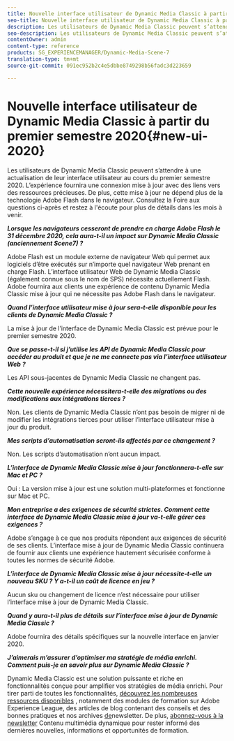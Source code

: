 ```yaml
---
title: Nouvelle interface utilisateur de Dynamic Media Classic à partir du premier semestre 2020
seo-title: Nouvelle interface utilisateur de Dynamic Media Classic à partir du premier semestre 2020
description: Les utilisateurs de Dynamic Media Classic peuvent s’attendre à une actualisation de leur interface utilisateur au cours du premier semestre 2020. L’expérience fournira une connexion mise à jour avec des liens vers des ressources précieuses ; cette mise à jour ne dépendra plus de la technologie Adobe Flash dans le navigateur.
seo-description: Les utilisateurs de Dynamic Media Classic peuvent s’attendre à une actualisation de leur interface utilisateur au cours du premier semestre 2020. L’expérience fournira une connexion mise à jour avec des liens vers des ressources précieuses ; cette mise à jour ne dépendra plus de la technologie Adobe Flash dans le navigateur.
contentOwner: admin
content-type: reference
products: SG_EXPERIENCEMANAGER/Dynamic-Media-Scene-7
translation-type: tm+mt
source-git-commit: 091ec952b2c4e5dbbe8749298b56fadc3d223659

---
```



# Nouvelle interface utilisateur de Dynamic Media Classic à partir du premier semestre 2020{#new-ui-2020}

Les utilisateurs de Dynamic Media Classic peuvent s’attendre à une actualisation de leur interface utilisateur au cours du premier semestre 2020. L’expérience fournira une connexion mise à jour avec des liens vers des ressources précieuses. De plus, cette mise à jour ne dépend plus de la technologie Adobe Flash dans le navigateur. Consultez la Foire aux questions ci-après et restez à l'écoute pour plus de détails dans les mois à venir.

**_Lorsque les navigateurs cesseront de prendre en charge Adobe Flash le 31 décembre 2020, cela aura-t-il un impact sur Dynamic Media Classic (anciennement Scene7) ?_**

Adobe Flash est un module externe de navigateur Web qui permet aux logiciels d’être exécutés sur n’importe quel navigateur Web prenant en charge Flash. L’interface utilisateur Web de Dynamic Media Classic (également connue sous le nom de SPS) nécessite actuellement Flash. Adobe fournira aux clients une expérience de contenu Dynamic Media Classic mise à jour qui ne nécessite pas Adobe Flash dans le navigateur.

**_Quand l’interface utilisateur mise à jour sera-t-elle disponible pour les clients de Dynamic Media Classic ?_**

La mise à jour de l’interface de Dynamic Media Classic est prévue pour le premier semestre 2020.

**_Que se passe-t-il si j’utilise les API de Dynamic Media Classic pour accéder au produit et que je ne me connecte pas via l’interface utilisateur Web ?_**

Les API sous-jacentes de Dynamic Media Classic ne changent pas.

**_Cette nouvelle expérience nécessitera-t-elle des migrations ou des modifications aux intégrations tierces ?_**

Non. Les clients de Dynamic Media Classic n’ont pas besoin de migrer ni de modifier les intégrations tierces pour utiliser l’interface utilisateur mise à jour du produit.

**_Mes scripts d’automatisation seront-ils affectés par ce changement ?_**

Non. Les scripts d’automatisation n’ont aucun impact.

**_L’interface de Dynamic Media Classic mise à jour fonctionnera-t-elle sur Mac et PC ?_**

Oui : La version mise à jour est une solution multi-plateformes et fonctionne sur Mac et PC.

**_Mon entreprise a des exigences de sécurité strictes. Comment cette interface de Dynamic Media Classic mise à jour va-t-elle gérer ces exigences ?_**

Adobe s’engage à ce que nos produits répondent aux exigences de sécurité de ses clients. L’interface mise à jour de Dynamic Media Classic continuera de fournir aux clients une expérience hautement sécurisée conforme à toutes les normes de sécurité Adobe.

**_L’interface de Dynamic Media Classic mise à jour nécessite-t-elle un nouveau SKU ? Y a-t-il un coût de licence en jeu ?_**

Aucun sku ou changement de licence n’est nécessaire pour utiliser l’interface mise à jour de Dynamic Media Classic.

**_Quand y aura-t-il plus de détails sur l’interface mise à jour de Dynamic Media Classic ?_**

Adobe fournira des détails spécifiques sur la nouvelle interface en janvier 2020.

**_J’aimerais m’assurer d’optimiser ma stratégie de média enrichi. Comment puis-je en savoir plus sur Dynamic Media Classic ?_**

Dynamic Media Classic est une solution puissante et riche en fonctionnalités conçue pour amplifier vos stratégies de média enrichi. Pour tirer parti de toutes les fonctionnalités, [découvrez les nombreuses ressources disponibles](https://guided.adobe.com/?launch=AEM-5a#recommended/solutions/experience-manager) , notamment des modules de formation sur Adobe Experience League, des articles de blog contenant des conseils et des bonnes pratiques et nos archives [de](dynamic-media-newsletter.md)newsletter. De plus, [abonnez-vous à la newsletter](https://www.adobe.com/subscription/dynamic-media-newsletter.html) Contenu multimédia dynamique pour rester informé des dernières nouvelles, informations et opportunités de formation.
